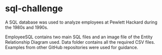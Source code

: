 # sql-challenge

A SQL database was used to analyze employees at Pewlett Hackard during the 1980s and 1990s.

EmployeeSQL contains two main SQL files and an image file of the Entity Relationship Diagram used. Data folder contains all the required CSV files. Examples from other GitHub repositories were used for guidance.
